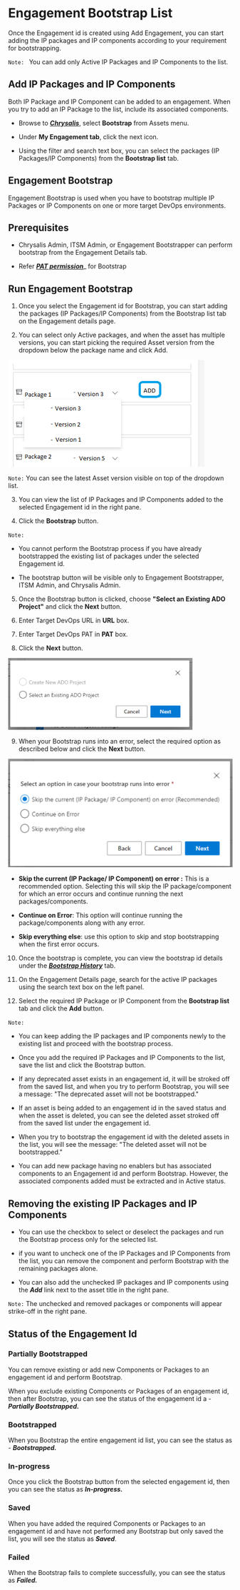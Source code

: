 # Engagement Bootstrap List

Once the Engagement id is created using Add Engagement, you can start adding the IP packages and IP components according to your requirement for bootstrapping.

`Note: ` You can add only Active IP Packages and IP Components to the list.

## Add IP Packages and IP Components

Both IP Package and IP Component can be added to an engagement. When you try to add an IP Package to the list, include its associated components.

- Browse to **_[Chrysalis](https://aka.ms/chrysalis)_**, select **Bootstrap** from Assets menu.

- Under **My Engagement tab**, click the next icon.

- Using the filter and search text box, you can select the packages (IP Packages/IP Components) from the **Bootstrap list** tab.


## Engagement Bootstrap

Engagement Bootstrap is used when you have to bootstrap multiple IP Packages or IP Components on one or more target DevOps environments.

## Prerequisites

- Chrysalis Admin, ITSM Admin, or Engagement Bootstrapper can perform bootstrap from the Engagement Details tab.

- Refer **[_PAT permission_](https://aka.ms/PAT-Access)**_ for Bootstrap


## Run Engagement Bootstrap

1. Once you select the Engagement id for Bootstrap, you can start adding the packages (IP Packages/IP Components) from the Bootstrap list tab on the Engagement details page.

2. You can select only Active packages, and when the asset has multiple versions, you can start picking the required Asset version from the dropdown below the package name and click Add.

![packagedropdown.png](/docs/attachments/packagedropdown.png)

`Note:` You can see the latest Asset version visible on top of the dropdown list.

3. You can view the list of IP Packages and IP Components added to the selected Engagement id in the right pane.

4. Click the **Bootstrap** button.

`Note:`   

- You cannot perform the Bootstrap process if you have already bootstrapped the existing list of packages under the selected Engagement id. 

- The bootstrap button will be visible only to Engagement Bootstrapper, ITSM Admin, and Chrysalis Admin.

5. Once the Bootstrap button is clicked, choose **"Select an Existing ADO Project"** and click the **Next** button.

6. Enter Target DevOps URL in **URL** box.

7. Enter Target DevOps PAT in **PAT** box.

8. Click the **Next** button.

![SelectADO.png](/docs/attachments/SelectADO.png)

9. When your Bootstrap runs into an error, select the required option as described below and click the **Next** button.

![skipADO.png](/docs/attachments/skipADO.png)

- **Skip the current (IP Package/ IP Component) on error :**
    This is a recommended option. Selecting this will skip the IP package/component for which an error occurs and continue running the next packages/components.

- **Continue on Error**: This option will continue running the package/components along with any error.

- **Skip everything else**: use this option to skip and stop bootstrapping when the first error occurs.

10. Once the bootstrap is complete, you can view the bootstrap id details under the [**_Bootstrap History_**](https://aka.ms/Bootstrap-History-tab) tab.

11. On the Engagement Details page, search for the active IP packages using the search text box on the left panel.

12. Select the required IP Package or IP Component from the **Bootstrap list** tab and click the **Add** button.

`Note:` 

- You can keep adding the IP packages and IP components newly to the existing list and proceed with the bootstrap process.

- Once you add the required IP Packages and IP Components to the list, save the list and click the Bootstrap button.

- If any deprecated asset exists in an engagement id, it will be stroked off from the saved list, and when you try to perform Bootstrap, you will see a message: "The deprecated asset will not be bootstrapped."

- If an asset is being added to an engagement id in the saved status and when the asset is deleted, you can see the deleted asset stroked off from the saved list under the engagement id.

- When you try to bootstrap the engagement id with the deleted assets in the list, you will see the message: "The deleted asset will not be bootstrapped."

- You can add new package having no enablers but has associated components to an Engagement id and perform Bootstrap. However, the associated components added must be extracted and in Active status.

## Removing the existing IP Packages and IP Components

 - You can use the checkbox to select or deselect the packages and run the Bootstrap process only for the selected list. 

- if you want to uncheck one of the IP Packages and IP Components from the list, you can remove the component and perform Bootstrap with the remaining packages alone.

- You can also add the unchecked IP packages and IP components using the **_Add_** link next to the asset title in the right pane.

`Note:` The unchecked and removed packages or components will appear strike-off in the right pane.

## Status of the Engagement Id 

### Partially Bootstrapped

You can remove existing or add new Components or Packages to an engagement id and perform Bootstrap. 

When you exclude existing Components or Packages of an engagement id, then after Bootstrap, you can see the status of the engagement id a - **_Partially Bootstrapped._** 

### Bootstrapped

When you Bootstrap the entire engagement id list, you can see the status as - **_Bootstrapped._**

### In-progress

Once you click the Bootstrap button from the selected engagement id, then you can see the status as **_In-progress._**

### Saved

When you have added the required Components or Packages to an engagement id and have not performed any Bootstrap but only saved the list, you will see the status as **_Saved_**.

### Failed

When the Bootstrap fails to complete successfully, you can see the status as **_Failed._**
